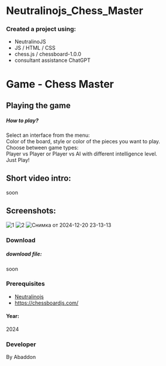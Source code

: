 # Neutralinojs_Chess_Master


### Created a project using:
+ NeutralinoJS 
+ JS / HTML / CSS
+ chess.js / chessboard-1.0.0
+ consultant assistance ChatGPT

# Game - Chess Master


## Playing the game
##### How to play? </br>
Select an interface from the menu:</br>
Color of the board, style or color of the pieces you want to play. </br>
Choose between game types:</br>
Player vs Player or Player vs AI with different intelligence level. </br>
Just Play!

## Short video intro:
soon

## Screenshots:
![1](https://github.com/user-attachments/assets/e2597f93-e82b-4c58-aed8-2e1c4a1749d6)
![2](https://github.com/user-attachments/assets/eaa1870a-c8da-485c-a65c-177bf958371f)
![Снимка от 2024-12-20 23-13-13](https://github.com/user-attachments/assets/2d95034c-0b32-4d2c-b43e-2ccd06bdf34c)



### Download
##### download file:
soon


### Prerequisites
- [Neutralinojs](https://neutralino.js.org)
- https://chessboardjs.com/
#### Year:
2024

### Developer
By Abaddon

<br>

